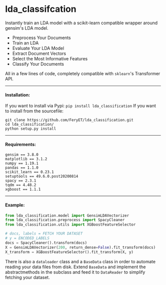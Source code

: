 # lda_classifcation

Instantly train an LDA model with a scikit-learn compatible wrapper around gensim's LDA model.


* Preprocess Your Documents
* Train an LDA 
* Evaluate Your LDA Model
* Extract Document Vectors 
* Select the Most Informative Features
* Classify Your Documents

All in a few lines of code, completely compatible with `sklearn`'s Transformer API.

---------------------


#### Installation:


If you want to install via Pypi:
```pip install lda_classification```
If you want to install from the sourcefile:
```
git clone https://github.com/FeryET/lda_classification.git
cd lda_classification/
python setup.py install
```
------------------------------------


#### Requirements:


```
gensim == 3.8.0
matplotlib == 3.1.2
numpy == 1.19.1
pandas == 1.1.0
scikit_learn == 0.23.1
setuptools == 49.6.0.post20200814
spacy == 2.3.1
tqdm == 4.48.2
xgboost == 1.1.1
```

 ------------------------------------


#### Example: 


```python
from lda_classification.model import GensimLDAVectorizer
from lda_classification.preprocess import SpacyCleaner
from lda_classification.utils import XGBoostFeatureSelector

# docs, labels = FETCH YOUR DATASET 
# y = ENCODED_LABELS
docs = SpacyCleaner().transform(docs)
X = GensimLDAVectorizer(200, return_dense=False).fit_transform(docs)
X_transform = XGBoostFeatureSelector().fit_transform(X, y)
```

There is also a `dataloader` class and a `BaseData` class in
order to automate reading your data files from disk. Extend
`BaseData` and implement the abstractmethods in the subclass and
feed it to `DataReader` to simplify fetching your dataset.
